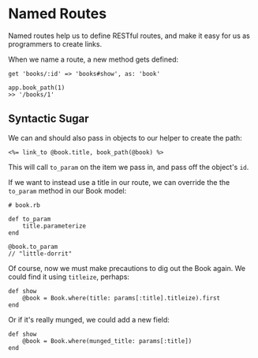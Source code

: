# Named Routes

Named routes help us to define RESTful routes, and make it easy for us as programmers to create links.

When we name a route, a new method gets defined:

	get 'books/:id' => 'books#show', as: 'book'
	
	app.book_path(1)
	>> '/books/1'
	
## Syntactic Sugar

We can and should also pass in objects to our helper to create the path:

	<%= link_to @book.title, book_path(@book) %>
	
This will call `to_param` on the item we pass in, and pass off the object's `id`.

If we want to instead use a title in our route, we can override the the `to_param` method in our Book model:

	# book.rb
	
	def to_param
		title.parameterize
	end
	
	@book.to_param
	// "little-dorrit"
	
Of course, now we must make precautions to dig out the Book again. We could find it using `titleize`, perhaps:

	def show
		@book = Book.where(title: params[:title].titleize).first
	end
	
Or if it's really munged, we could add a new field:

	def show
		@book = Book.where(munged_title: params[:title])
	end